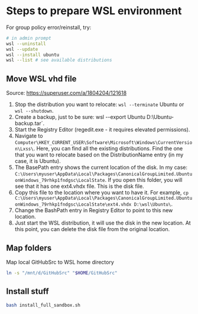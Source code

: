 # Steps to prepare WSL environment

For group policy error/reinstall, try:

```bash
# in admin prompt
wsl --uninstall
wsl --update
wsl --install ubuntu
wsl --list # see available distributions
```

## Move WSL vhd file

Source: https://superuser.com/a/1804204/121618

1. Stop the distribution you want to relocate: `wsl --terminate` Ubuntu or `wsl --shutdown`.
2. Create a backup, just to be sure: wsl --export Ubuntu D:\Ubuntu-backup.tar`.
3. Start the Registry Editor (regedit.exe - it requires elevated permissions).
4. Navigate to `Computer\HKEY_CURRENT_USER\Software\Microsoft\Windows\CurrentVersion\Lxss\`. Here, you can find all the existing distributions. Find the one that you want to relocate based on the DistributionName entry (in my case, it is Ubuntu).
5. The BasePath entry shows the current location of the disk. In my case: `C:\Users\myuser\AppData\Local\Packages\CanonicalGroupLimited.UbuntuonWindows_79rhkp1fndgsc\LocalState`. If you open this folder, you will see that it has one ext4.vhdx file. This is the disk file.
6. Copy this file to the location where you want to have it. For example, `cp C:\Users\myuser\AppData\Local\Packages\CanonicalGroupLimited.UbuntuonWindows_79rhkp1fndgsc\LocalState\ext4.vhdx D:\wsl\Ubuntu\`.
7. Change the BashPath entry in Registry Editor to point to this new location.
8. Just start the WSL distribution, it will use the disk in the new location. At this point, you can delete the disk file from the original location.

## Map folders

Map local GitHubSrc to WSL home directory

```bash
ln -s "/mnt/d/GitHubSrc" "$HOME/GitHubSrc"
```

## Install stuff

```bash
bash install_full_sandbox.sh
```